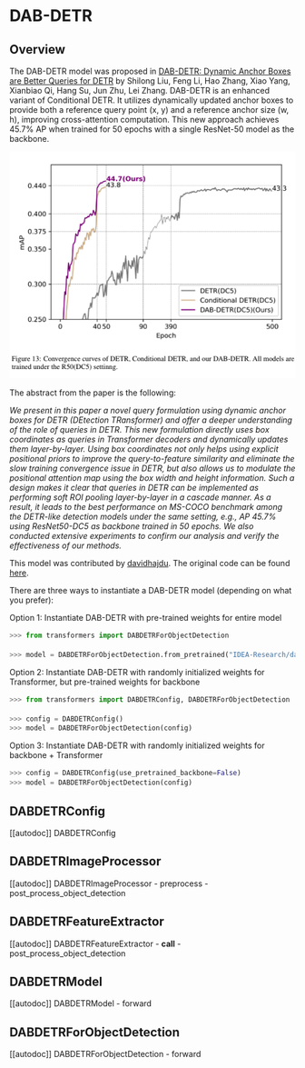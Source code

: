 <!--Copyright 2024 The HuggingFace Team. All rights reserved.

Licensed under the Apache License, Version 2.0 (the "License"); you may not use this file except in compliance with
the License. You may obtain a copy of the License at

http://www.apache.org/licenses/LICENSE-2.0

Unless required by applicable law or agreed to in writing, software distributed under the License is distributed on
an "AS IS" BASIS, WITHOUT WARRANTIES OR CONDITIONS OF ANY KIND, either express or implied. See the License for the
specific language governing permissions and limitations under the License.

⚠️ Note that this file is in Markdown but contain specific syntax for our doc-builder (similar to MDX) that may not be
rendered properly in your Markdown viewer.

-->

# DAB-DETR

## Overview

The DAB-DETR model was proposed in [DAB-DETR: Dynamic Anchor Boxes are Better Queries for DETR](https://arxiv.org/abs/2201.12329) by Shilong Liu, Feng Li, Hao Zhang, Xiao Yang, Xianbiao Qi, Hang Su, Jun Zhu, Lei Zhang.
DAB-DETR is an enhanced variant of Conditional DETR. It utilizes dynamically updated anchor boxes to provide both a reference query point (x, y) and a reference anchor size (w, h), improving cross-attention computation. This new approach achieves 45.7% AP when trained for 50 epochs with a single ResNet-50 model as the backbone.

<img src="https://github.com/conditionedstimulus/hf_media/blob/main/dab_detr_convergence_plot.png"
alt="drawing" width="600"/>

The abstract from the paper is the following:

*We present in this paper a novel query formulation using dynamic anchor boxes
for DETR (DEtection TRansformer) and offer a deeper understanding of the role
of queries in DETR. This new formulation directly uses box coordinates as queries
in Transformer decoders and dynamically updates them layer-by-layer. Using box
coordinates not only helps using explicit positional priors to improve the query-to-feature similarity and eliminate the slow training convergence issue in DETR,
but also allows us to modulate the positional attention map using the box width
and height information. Such a design makes it clear that queries in DETR can be
implemented as performing soft ROI pooling layer-by-layer in a cascade manner.
As a result, it leads to the best performance on MS-COCO benchmark among
the DETR-like detection models under the same setting, e.g., AP 45.7% using
ResNet50-DC5 as backbone trained in 50 epochs. We also conducted extensive
experiments to confirm our analysis and verify the effectiveness of our methods.*

This model was contributed by [davidhajdu](https://huggingface.co/davidhajdu).
The original code can be found [here](https://github.com/IDEA-Research/DAB-DETR).

There are three ways to instantiate a DAB-DETR model (depending on what you prefer):

Option 1: Instantiate DAB-DETR with pre-trained weights for entire model
```py
>>> from transformers import DABDETRForObjectDetection

>>> model = DABDETRForObjectDetection.from_pretrained("IDEA-Research/dab_detr_resnet50")
```

Option 2: Instantiate DAB-DETR with randomly initialized weights for Transformer, but pre-trained weights for backbone
```py
>>> from transformers import DABDETRConfig, DABDETRForObjectDetection

>>> config = DABDETRConfig()
>>> model = DABDETRForObjectDetection(config)
```
Option 3: Instantiate DAB-DETR with randomly initialized weights for backbone + Transformer
```py
>>> config = DABDETRConfig(use_pretrained_backbone=False)
>>> model = DABDETRForObjectDetection(config)
```


## DABDETRConfig

[[autodoc]] DABDETRConfig

## DABDETRImageProcessor

[[autodoc]] DABDETRImageProcessor
    - preprocess
    - post_process_object_detection
 
## DABDETRFeatureExtractor

[[autodoc]] DABDETRFeatureExtractor
    - __call__
    - post_process_object_detection

## DABDETRModel

[[autodoc]] DABDETRModel
    - forward

## DABDETRForObjectDetection

[[autodoc]] DABDETRForObjectDetection
    - forward
